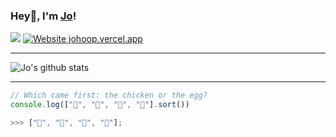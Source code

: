 ### Hey👋, I'm [Jo](https://johoop.vercel.app/)!

![](https://komarev.com/ghpvc/?username=JoHoop)
[![Website johoop.vercel.app](https://img.shields.io/website-up-down-green-red/http/shields.io.svg)](https://johoop.vercel.app)

---

![Jo's github stats](https://github-readme-stats.vercel.app/api?username=JoHoop&show_icons=true&hide=issues&hide_border=true)

---

```javascript
// Which came first: the chicken or the egg?
console.log(["🥚", "🐣", "🐥", "🐔"].sort())

>>> ["🐔", "🐣", "🐥", "🥚"];
```
